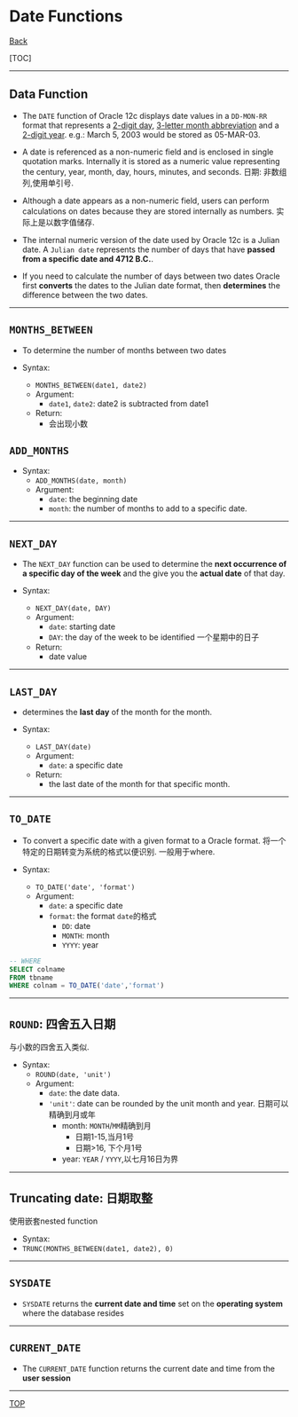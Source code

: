 # Date Functions

[Back](../index.md)

[TOC]

---

## Data Function

- The `DATE` function of Oracle 12c displays date values in a `DD-MON-RR` format that represents a <u>2-digit day</u>, <u>3-letter month abbreviation</u> and a <u>2-digit year</u>. e.g.: March 5, 2003 would be stored as 05-MAR-03.

- A date is referenced as a non-numeric field and is enclosed in single quotation marks. Internally it is stored as a numeric value representing the century, year, month, day, hours, minutes, and seconds. 日期: 非数组列,使用单引号.

- Although a date appears as a non-numeric field, users can perform calculations on dates because they are stored internally as numbers. 实际上是以数字值储存.

- The internal numeric version of the date used by Oracle 12c is a Julian date. A `Julian date` represents the number of days that have **passed from a specific date and 4712 B.C.**.

- If you need to calculate the number of days between two dates
  Oracle first **converts** the dates to the Julian date format, then **determines** the difference between the two dates.

---

## `MONTHS_BETWEEN`

- To determine the number of months between two dates

- Syntax:
  - `MONTHS_BETWEEN(date1, date2)`
  - Argument:
    - `date1`, `date2`: date2 is subtracted from date1
  - Return:
    - 会出现小数

## `ADD_MONTHS`

- Syntax:
  - `ADD_MONTHS(date, month)`
  - Argument:
    - `date`: the beginning date
    - `month`: the number of months to add to a specific date.

---

## `NEXT_DAY`

- The `NEXT_DAY` function can be used to determine the **next occurrence of a specific day of the week** and the give you the **actual date** of that day.

- Syntax:
  - `NEXT_DAY(date, DAY)`
  - Argument:
    - `date`: starting date
    - `DAY`: the day of the week to be identified 一个星期中的日子
  - Return:
    - date value

---

## `LAST_DAY`

- determines the **last day** of the month for the month.

- Syntax:
  - `LAST_DAY(date)`
  - Argument:
    - `date`: a specific date
  - Return:
    - the last date of the month for that specific month.

---

## `TO_DATE`

- To convert a specific date with a given format to a Oracle format. 将一个特定的日期转变为系统的格式以便识别. 一般用于where.

- Syntax:
  - `TO_DATE('date', 'format')`
  - Argument:
    - `date`: a specific date
    - `format`: the format `date`的格式
      - `DD`: date
      - `MONTH`: month
      - `YYYY`: year

```SQL
-- WHERE
SELECT colname
FROM tbname
WHERE colnam = TO_DATE('date','format')

```

---

## `ROUND`: 四舍五入日期

与小数的四舍五入类似.

- Syntax:
    - `ROUND(date, 'unit')`
    - Argument:
        - `date`: the date data.
        - `'unit'`: date can be rounded by the unit month and year. 日期可以精确到月或年
            - month: `MONTH`/`MM`精确到月
                - 日期1-15,当月1号
                - 日期>16, 下个月1号 
            - year: `YEAR` / `YYYY`,以七月16日为界

---

## Truncating date: 日期取整

使用嵌套nested function

- Syntax:
 - `TRUNC(MONTHS_BETWEEN(date1, date2), 0)`

---

## `SYSDATE`

- `SYSDATE` returns the **current date and time** set on the **operating system** where the database resides

---

## `CURRENT_DATE`

- The `CURRENT_DATE` function returns the current date and time from the **user session**

---

[TOP](#date-functions)
